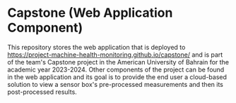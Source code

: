 # Capstone (Web Application Component)
This repository stores the web application that is deployed to https://project-machine-health-monitoring.github.io/capstone/ and is part of the team's Capstone project in the American University of Bahrain for the academic year 2023-2024. Other components of the project can be found in the web application and its goal is to provide the end user a cloud-based solution to view a sensor box's pre-processed measurements and then its post-processed results.
